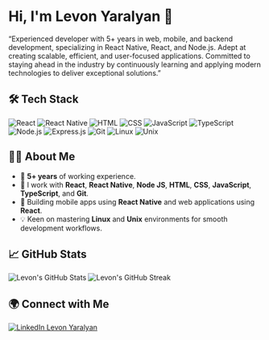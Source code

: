 # Hi, I'm Levon Yaralyan 👋

“Experienced developer with 5+ years in web, mobile, and backend development, specializing in React Native, React, and Node.js. Adept at creating scalable, efficient, and user-focused applications. Committed to staying ahead in the industry by continuously learning and applying modern technologies to deliver exceptional solutions.”

## 🛠 Tech Stack

<p>
  <img src="https://img.shields.io/badge/-React-61DAFB?logo=react&logoColor=white&style=for-the-badge" alt="React" />
  <img src="https://img.shields.io/badge/-React_Native-61DAFB?logo=react&logoColor=white&style=for-the-badge" alt="React Native" />
  <img src="https://img.shields.io/badge/-HTML-E35F26?logo=html5&logoColor=white&style=for-the-badge" alt="HTML" />
  <img src="https://img.shields.io/badge/-CSS-1572B6?logo=css3&logoColor=white&style=for-the-badge" alt="CSS" />
  <img src="https://img.shields.io/badge/-JavaScript-F7DF1E?logo=javascript&logoColor=black&style=for-the-badge" alt="JavaScript" />
  <img src="https://img.shields.io/badge/-TypeScript-007ACC?logo=typescript&logoColor=white&style=for-the-badge" alt="TypeScript" />
  <img src="https://img.shields.io/badge/-Node.js-339933?logo=nodedotjs&logoColor=white&style=for-the-badge" alt="Node.js" />
  <img src="https://img.shields.io/badge/-Express.js-ffffff?logo=express&logoColor=black&style=for-the-badge" alt="Express.js" />
  <img src="https://img.shields.io/badge/-Git-F05032?logo=git&logoColor=white&style=for-the-badge" alt="Git" />
  <img src="https://img.shields.io/badge/-Linux-FCC625?logo=linux&logoColor=black&style=for-the-badge" alt="Linux" />
  <img src="https://img.shields.io/badge/-Unix-303030?logo=unix&logoColor=white&style=for-the-badge" alt="Unix" />
</p>

## 👨‍💻 About Me

<ul>
  <li>🌟 <strong>5+ years</strong> of working experience.</li>
  <li>🔧 I work with <strong>React</strong>, <strong>React Native</strong>, <strong>Node JS</strong>, <strong>HTML</strong>, <strong>CSS</strong>, <strong>JavaScript</strong>, <strong>TypeScript</strong>, and <strong>Git</strong>.</li>
  <li>📱 Building mobile apps using <strong>React Native</strong> and web applications using <strong>React</strong>.</li>
  <li>💡 Keen on mastering <strong>Linux</strong> and <strong>Unix</strong> environments for smooth development workflows.</li>
</ul>

## 📈 GitHub Stats

![Levon's GitHub Stats](https://github-readme-stats.vercel.app/api?username=lyaralyan&include_all_commits=true&show_icons=true&theme=radical)
![Levon's GitHub Streak](https://streak-stats.demolab.com/?user=lyaralyan&theme=radical)

## 🌍 Connect with Me

<a href="https://www.linkedin.com/in/levon-yaralyan/" target="_blank">
  <img src="https://img.shields.io/badge/LinkedIn-Levon%20Yaralyan-blue?style=for-the-badge&logo=linkedin" alt="LinkedIn Levon Yaralyan">
</a>
